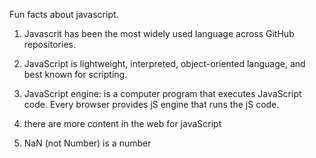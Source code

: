 
Fun facts about javascript.
1. Javascrit has been the most widely used language across GitHub repositories. 

2. JavaScript is lightweight, interpreted, object-oriented language, and best known for scripting.

3. JavaScript engine: is a computer program that executes JavaScript code. Every browser provides jS engine that runs the jS code.

4. there are more content in the web for javaScript

4. NaN (not  Number) is a number
